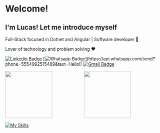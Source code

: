 # Welcome!
## I'm Lucas! Let me introduce myself

Full-Stack focused in Dotnet and Angular | Software developer :robot:

Lover of technology and problem solving :heart:

[![Linkedin Badge](https://img.shields.io/badge/-LinkedIn-blue?style=flat-square&logo=Linkedin&logoColor=white&link=https://www.linkedin.com/in/lucasgcaovilla/)](https://www.linkedin.com/in/lucasgcaovilla/)
[![Whatsapp Badge](https://img.shields.io/badge/-Whatsapp-4CA143?style=flat-square&labelColor=4CA143&logo=whatsapp&logoColor=white&link=https://api.whatsapp.com/send?phone=5554992515489&text=Hello!)](https://api.whatsapp.com/send?phone=5554992515489&text=Hello!)
[![Gmail Badge](https://img.shields.io/badge/-Gmail-c14438?style=flat-square&logo=Gmail&logoColor=white&link=mailto:lucasgrisac@gmail.com)](mailto:lucasgrisac@gmail.com)

<div style="display: flex">
  <img style="flex: 1; height: 150px" src="https://github-readme-stats.vercel.app/api?username=lucascaovilla&show_icons=true&theme=tokyonight">
  <img style="flex: 1; height: 150px" src="https://github-readme-stats.vercel.app/api/top-langs/?username=lucascaovilla&layout=compact&theme=tokyonight">
</div>

[![My Skills](https://skillicons.dev/icons?i=cs,angular,dotnet,docker,flutter,azure,git,java,laravel,arch,mysql,postgres,php)](https://skillicons.dev)
